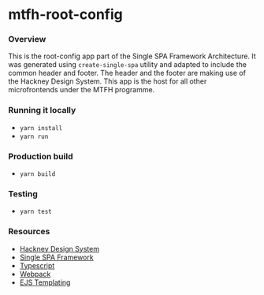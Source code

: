 # mtfh-root-config

### Overview

This is the root-config app part of the Single SPA Framework Architecture. It was generated using `create-single-spa` utility and adapted to include the common header and footer. The header and the footer are making use of the Hackney Design System. This app is the host for all other microfrontends under the MTFH programme.

### Running it locally

- `yarn install`
- `yarn run`

### Production build

- `yarn build`

### Testing

- `yarn test`

### Resources

- [Hackney Design System](https://design-system.hackney.gov.uk/)
- [Single SPA Framework](https://single-spa.js.org/)
- [Typescript](https://www.typescriptlang.org/)
- [Webpack](https://webpack.js.org/)
- [EJS Templating](https://ejs.co/)
